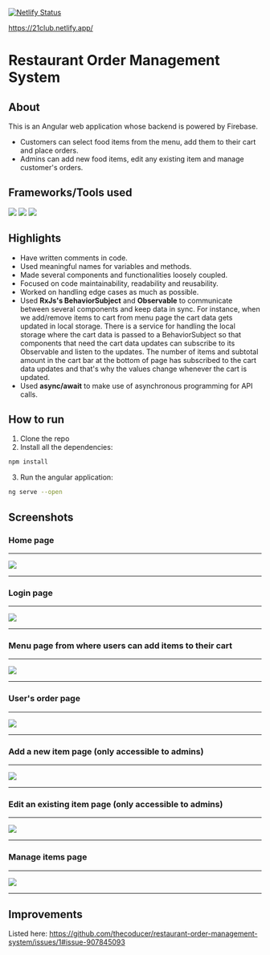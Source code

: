 [![Netlify Status](https://api.netlify.com/api/v1/badges/87073a95-ecd7-42f3-ae16-eef1a6f57847/deploy-status)](https://app.netlify.com/sites/21club/deploys)

https://21club.netlify.app/

# Restaurant Order Management System

## About
This is an Angular web application whose backend is powered by Firebase. 
- Customers can select food items from the menu, add them to their cart and place orders. 
- Admins can add new food items, edit any existing item and manage customer's orders.

## Frameworks/Tools used
![](https://img.shields.io/badge/Angular-DD0031?style=for-the-badge&logo=angular&logoColor=white)
![](https://img.shields.io/badge/Bootstrap-563D7C?style=for-the-badge&logo=bootstrap&logoColor=white)
![](https://img.shields.io/badge/firebase-ffca28?style=for-the-badge&logo=firebase&logoColor=black)

## Highlights

- Have written comments in code.
- Used meaningful names for variables and methods.
- Made several components and functionalities loosely coupled.
- Focused on code maintainability, readability and reusability.
- Worked on handling edge cases as much as possible.
- Used **RxJs's BehaviorSubject** and **Observable** to communicate between several components and keep data in sync. For instance, when we add/remove items to cart from menu page the cart data gets updated in local storage. There is a service for handling the local storage where the cart data is passed to a BehaviorSubject so that components that need the cart data updates can subscribe to its Observable and listen to the updates. The number of items and subtotal amount in the cart bar at the bottom of page has subscribed to the cart data updates and that's why the values change whenever the cart is updated.
- Used **async/await** to make use of asynchronous programming for API calls.

## How to run

1. Clone the repo
2. Install all the dependencies: 

```sh
npm install
```

3. Run the angular application: 

```sh
ng serve --open
```

## Screenshots

### Home page

---

![](https://github.com/thecoducer/restaurant-order-management-system/blob/master/Screenshots/home-page.jpg)

---

### Login page

---

![](https://github.com/thecoducer/restaurant-order-management-system/blob/master/Screenshots/login.jpg)

---

### Menu page from where users can add items to their cart

---

![](https://github.com/thecoducer/restaurant-order-management-system/blob/master/Screenshots/menu-page.jpg)

---

### User's order page

---

![](https://github.com/thecoducer/restaurant-order-management-system/blob/master/Screenshots/order-page.jpg)

---

### Add a new item page (only accessible to admins)

---

![](https://github.com/thecoducer/restaurant-order-management-system/blob/master/Screenshots/add-item.jpg)

---

### Edit an existing item page (only accessible to admins)

---

![](https://github.com/thecoducer/restaurant-order-management-system/blob/master/Screenshots/edit-item.jpg)

---

### Manage items page

---

![](https://github.com/thecoducer/restaurant-order-management-system/blob/master/Screenshots/admin-items-page.jpg)

---

## Improvements
Listed here: https://github.com/thecoducer/restaurant-order-management-system/issues/1#issue-907845093
